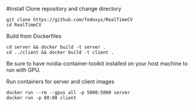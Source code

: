 #Install
Clone repository and change directory
```
git clone https://github.com/fedoxyz/RealTimeCV
cd RealTimeCV
```

Build from Dockerfiles
```
cd server && docker build -t server .
cd ../client && docker build -t client .
```

Be sure to have nvidia-container-toolkit installed on your host machine to run with GPU.

Run containers for server and client images
```
docker run --rm --gpus all -p 5000:5000 server
docker run -p 80:80 client
```
